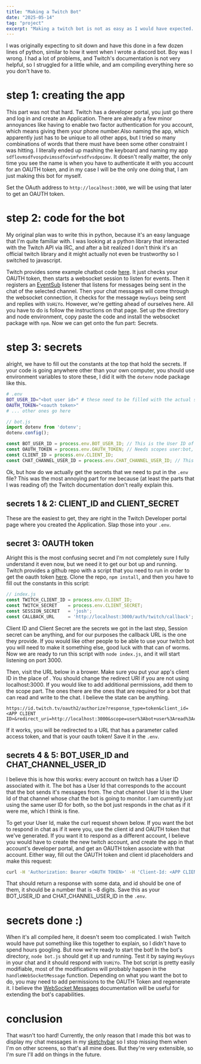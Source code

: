 ```yaml
---
title: "Making a Twitch Bot"
date: "2025-05-14"
tag: "project"
excerpt: "Making a twitch bot is not as easy as I would have expected. This is a quick tutorial that I wish twitch had on their website."
---
```

I was originally expecting to sit down and have this done in a few dozen lines of python, similar to how it went when I wrote a discord bot. Boy was I wrong. I had a lot of problems, and Twitch's documentation is not very helpful, so I struggled for a little while, and am compiling everything here so you don't have to.
# step 1: creating the app
This part was not that hard. Twitch has a developer portal, you just go there and log in and create an Application. There are already a few minor annoyances like having to enable two factor authentication for you account, which means giving them your phone number.Also naming the app, which apparently just has to be unique to all other apps, but I tried so many combinations of words that there must have been some other constraint I was hitting. I literally ended up mashing the keyboard and naming my app `sdflovmsdfvospdvimssdfovimfvsdfvsdpoimv`. It doesn't really matter, the only time you see the name is when you have to authenticate it with you account for an OAUTH token, and in my case I will be the only one doing that, I am just making this bot for myself.

 Set the OAuth address to `http://localhost:3000`, we will be using that later to get an OAUTH token.
 # step 2: code for the bot
My original plan was to write this in python, because it's an easy language that I'm quite familiar with. I was looking at a python library that interacted with the Twitch API via IRC, and after a bit realized I don't think it's an official twitch library and it might actually not even be trustworthy so I switched to javascript.

Twitch provides some example chatbot code [here](https://dev.twitch.tv/docs/chat/chatbot-guide/). It just checks your OAUTH token, then starts a websocket session to listen for events. Then it registers an [EventSub](https://dev.twitch.tv/docs/eventsub/) listener that listens for messages being sent in the chat of the selected channel. Then your chat messages will come through the websocket connection, it checks for the message `HeyGuys` being sent and replies with `VoHiYo`. However, we're getting ahead of ourselves here. All you have to do is follow the instructions on that page. Set up the directory and node environment, copy paste the code and install the websocket package with `npm`. Now we can get onto the fun part: Secrets.
# step 3: secrets
alright, we have to fill out the constants at the top that hold the secrets. If your code is going anywhere other than your own computer, you should use environment variables to store these, I did it with the `dotenv` node package like this.
```bash
# .env
BOT_USER_ID="<bot user id>" # these need to be filled with the actual strings
OAUTH_TOKEN="<oauth token>"
# ... other ones go here
```
```javascript
// bot.js
import dotenv from 'dotenv';
dotenv.config();

const BOT_USER_ID = process.env.BOT_USER_ID; // This is the User ID of the chat bot
const OAUTH_TOKEN = process.env.OAUTH_TOKEN; // Needs scopes user:bot, user:read:chat, user:write:chat
const CLIENT_ID = process.env.CLIENT_ID;
const CHAT_CHANNEL_USER_ID = process.env.CHAT_CHANNEL_USER_ID; // This is the User ID of the channel that the bot will join and listen to chat messages of
```
Ok, but how do we actually get the secrets that we need to put in the `.env` file? This was the most annoying part for me because (at least the parts that I was reading of) the Twitch documentation don't really explain this.
## secrets 1 & 2: CLIENT_ID and CLIENT_SECRET
These are the easiest to get, they are right in the Twitch Developer portal page where you created the Application. Slap those into your `.env`.
## secret 3: OAUTH token
Alright this is the most confusing secret and I'm not completely sure I fully understand it even now, but we need it to get our bot up and running. Twitch provides a github repo with a script that you need to run in order to get the oauth token [here](https://github.com/twitchdev/authentication-node-sample). Clone the repo, `npm install`, and then you have to fill out the constants in this script:
```javascript
// index.js
const TWITCH_CLIENT_ID = process.env.CLIENT_ID;
const TWITCH_SECRET    = process.env.CLIENT_SECRET;
const SESSION_SECRET   = 'josh';
const CALLBACK_URL     = 'http://localhost:3000/auth/twitch/callback';
```
Client ID and Client Secret are the secrets we got in the last step, Session secret can be anything, and for our purposes the callback URL is the one they provide. If you would like other people to be able to use your twitch bot you will need to make it something else, good luck with that can of worms. Now we are ready to run this script with `node index.js`, and it will start listening on port 3000.

Then, visit the URL below in a brower. Make sure you put your app's client ID in the place of <APP CLIENT ID>. You should change the redirect URI if you are not using localhost:3000. If you would like to add additional permissions, add them to the scope part. The ones there are the ones that are required for a bot that can read and write to the chat. I believe the state can be anything.
```
https://id.twitch.tv/oauth2/authorize?response_type=token&client_id=<APP CLIENT ID>&redirect_uri=http://localhost:3000&scope=user%3Abot+user%3Aread%3Achat+user%3Awrite%3Achat&state=c3ab8aa609ea11e793ae92361f002671
```
If it works, you will be redirected to a URL that has a parameter called access token, and that is your oauth token! Save it in the `.env`.
## secrets 4 & 5: BOT_USER_ID and CHAT_CHANNEL_USER_ID
I believe this is how this works: every account on twitch has a User ID associated with it. The bot has a User Id that corresponds to the account that the bot sends it's messages from. The chat channel User Id is the User Id of that channel whose chat the bot is going to monitor. I am currently just using the same user ID for both, so the bot just responds in the chat as if it were me, which I think is fine.

To get your User Id, make the curl request shown below. If you want the bot to respond in chat as if it were you, use the client id and OAUTH token that we've generated. If you want it to respond as a different account, I believe you would have to create the new twitch account, and create the app in that account's developer portal, and get an OAUTH token associate with that account. Either way, fill out the OAUTH token and client id placeholders and make this request:
```bash
curl -H 'Authorization: Bearer <OAUTH TOKEN>' -H 'Client-Id: <APP CLIENT ID>' -X GET 'https://api.twitch.tv/helix/users'
```
That should return a response with some data, and id should be one of them, it should be a number that is ~8 digits. Save this as your BOT_USER_ID and CHAT_CHANNEL_USER_ID in the `.env`.
# secrets done :)
When it's all compiled here, it doesn't seem too complicated. I wish Twitch would have put something like this together to explain, so I didn't have to spend hours googling. But now we're ready to start the bot! In the bot's directory, `node bot.js` should get it up and running. Test it by saying `HeyGuys` in your chat and it should respond with `VoHiYo`. The bot script is pretty easily modifiable, most of the modifications will probably happen in the `handleWebSocketMessage` function. Depending on what you want the bot to do, you may need to add permissions to the OAUTH Token and regenerate it. I believe the [WebSocket Messages](https://dev.twitch.tv/docs/eventsub/websocket-reference/) documentation will be useful for extending the bot's capabilities.
# conclusion
That wasn't too hard! Currently, the only reason that I made this bot was to display my chat messages in my [sketchybar](https://github.com/FelixKratz/SketchyBar) so I stop missing them when I'm on other screens, so that's all mine does. But they're very extensible, so I'm sure I'll add on things in the future.
